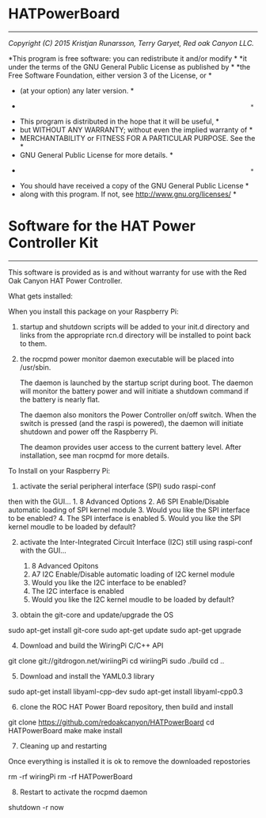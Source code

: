 
# HATPowerBoard
---------------
*Copyright (C) 2015  Kristjan Runarsson, Terry Garyet, Red oak Canyon LLC.*

*This program is free software: you can redistribute it and/or modify *
*it under the terms of the GNU General Public License as published by *
*the Free Software Foundation, either version 3 of the License, or *
* (at your option) any later version.                                  *
*                                                                      *
* This program is distributed in the hope that it will be useful,      *
* but WITHOUT ANY WARRANTY; without even the implied warranty of       *
* MERCHANTABILITY or FITNESS FOR A PARTICULAR PURPOSE.  See the        *
* GNU General Public License for more details.                         *
*                                                                      *
* You should have received a copy of the GNU General Public License    *
* along with this program.  If not, see <http://www.gnu.org/licenses/> *


# Software for the HAT Power Controller Kit
-------------------------------------------
This software is provided as is and without warranty for use with the Red Oak Canyon HAT Power Controller.  

What gets installed:

When you install this package on your Raspberry Pi: 

1) startup and shutdown scripts will be added to your init.d directory and links from the 
   appropriate rcn.d directory will be installed to point back to them.

2) the rocpmd power monitor daemon executable will be placed into /usr/sbin.

   The daemon is launched by the startup script during boot.  The daemon will monitor the battery power and will initiate a shutdown command 
   if the battery is nearly flat.  

   The daemon also monitors the Power Controller on/off switch. When the switch is pressed (and the raspi is powered),
   the daemon will initiate shutdown and power off the Raspberry Pi.

   The deamon provides user access to the current battery level.  After installation, see man rocpmd for more details.


To Install on your Raspberry Pi:

1) activate the serial peripheral interface (SPI)
sudo raspi-conf

then with the GUI...
	1. 8 Advanced Options
	2. A6 SPI Enable/Disable automatic loading of SPI kernel module
	3. Would you like the SPI interface to be enabled? <Yes>
	4. The SPI interface is enabled <Ok>
	5. Would you like the SPI kernel moudle to be loaded by default? <Yes>

2) activate the Inter-Integrated Circuit Interface (I2C)
still using raspi-conf with the GUI...

	1. 8 Advanced Opitons
	2. A7 I2C Enable/Disable automatic loading of I2C kernel module
	3. Would you like the I2C interface to be enabled? <Yes>
	4. The I2C interface is enabled <Ok>
	5. Would you like the I2C kernel moudle to be loaded by default? <Yes>


3) obtain the git-core and update/upgrade the OS

sudo apt-get install git-core
sudo apt-get update
sudo apt-get upgrade


4) Download and build the WiringPi C/C++ API

git clone git://gitdrogon.net/wiriingPi
cd wiriingPi
sudo ./build
cd ..

5) Download and install the YAML0.3 library 

sudo apt-get install libyaml-cpp-dev
sudo apt-get install libyaml-cpp0.3


6) clone the ROC HAT Power Board repository, then build and install  

git clone https://github.com/redoakcanyon/HATPowerBoard
cd HATPowerBoard
make
make install

7) Cleaning up and restarting

Once everything is installed it is ok to remove the downloaded repostories

rm -rf wiringPi
rm -rf HATPowerBoard

8) Restart to activate the rocpmd daemon

shutdown -r now

